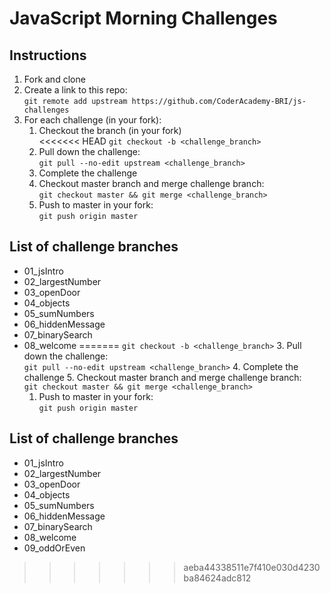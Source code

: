 # JavaScript Morning Challenges

## Instructions

1. Fork and clone
2. Create a link to this repo: <br/>
   `git remote add upstream https://github.com/CoderAcademy-BRI/js-challenges`
3. For each challenge (in your fork):
    1. Checkout the branch (in your fork)<br/>
<<<<<<< HEAD
       `git checkout -b <challenge_branch>`
    2. Pull down the challenge: <br/>
       `git pull --no-edit upstream <challenge_branch>`
    3. Complete the challenge
    4. Checkout master branch and merge challenge branch:<br/>
       `git checkout master && git merge <challenge_branch>`
    5. Push to master in your fork:<br/>
       `git push origin master`

## List of challenge branches

-   01_jsIntro
-   02_largestNumber
-   03_openDoor
-   04_objects
-   05_sumNumbers
-   06_hiddenMessage
-   07_binarySearch
-   08_welcome
=======
     `git checkout -b <challenge_branch>`
    3. Pull down the challenge: <br/>
     `git pull --no-edit upstream <challenge_branch>`
    4. Complete the challenge
    5. Checkout master branch and merge challenge branch:<br/>
    `git checkout master && git merge <challenge_branch>`
    1. Push to master in your fork:<br/>
     `git push origin master`

## List of challenge branches
* 01_jsIntro
* 02_largestNumber
* 03_openDoor
* 04_objects
* 05_sumNumbers
* 06_hiddenMessage
* 07_binarySearch
* 08_welcome
* 09_oddOrEven
>>>>>>> aeba44338511e7f410e030d4230ba84624adc812
